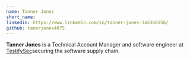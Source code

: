 ```yaml
---
name: Tanner Jones
short_name:
linkedin: https://www.linkedin.com/in/tanner-jones-3a53b015b/
github: tanerjones4075
---
```


**Tanner Jones** is a Technical Account Manager and software engineer at [TestifySec](https://github.com/testifysec/witness)securing the software supply chain.